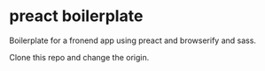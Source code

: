 # preact boilerplate

Boilerplate for a fronend app using preact and browserify and sass.

Clone this repo and change the origin.

